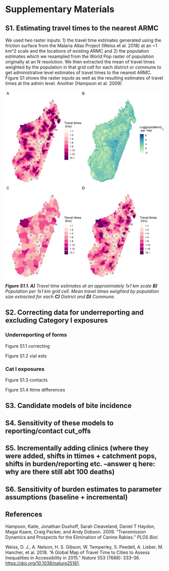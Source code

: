 Supplementary Materials
================

## S1. Estimating travel times to the nearest ARMC

We used two raster inputs: 1) the travel time estimates generated using
the friction surface from the Malaria Atlas Project (Weiss et al. 2018)
at an ~1 km^2 scale and the locations of existing ARMC and 2) the
population estimates which we resampled from the World Pop raster of
population originally at an N resolution. We then extracted the mean of
travel times weighted by the population in that grid cell for each
district or commune to get administrative level estimates of travel
times to the nearest ARMC. Figure S1 shows the raster inputs as well as
the resulting estimates of travel times at the admin level. Another
(Hampson et al. 2009)

![](../figs/S1.1.jpeg)<!-- --> ***Figure S1.1. A)** Travel time
estimates at an approximately 1x1 km scale **B)** Population per 1x1 km
grid cell. Mean travel times weighted by population size extracted for
each **C)** District and **D)**
Commune.*

## S2. Correcting data for underreporting and excluding Category I exposures

### Underreporting of forms

Figure S1.1 correcting

Figure S1.2 vial ests

### Cat I exposures

Figure S1.3 contacts

Figure S1.4 ttime
differences

## S3. Candidate models of bite incidence

## S4. Sensitivity of these models to reporting/contact cut\_offs

## S5. Incrementally adding clinics (where they were added, shifts in ttimes + catchment pops, shifts in burden/reporting etc. –answer q here: why are there still abt 100 deaths)

## S6. Sensitivity of burden estimates to parameter assumptions (baseline + incremental)

## References

<div id="refs" class="references">

<div id="ref-hampsonTransmissionDynamicsProspects2009">

Hampson, Katie, Jonathan Dushoff, Sarah Cleaveland, Daniel T Haydon,
Magai Kaare, Craig Packer, and Andy Dobson. 2009. “Transmission Dynamics
and Prospects for the Elimination of Canine Rabies.” *PLOS Biol*.

</div>

<div id="ref-weissGlobalMapTravel2018">

Weiss, D. J., A. Nelson, H. S. Gibson, W. Temperley, S. Peedell, A.
Lieber, M. Hancher, et al. 2018. “A Global Map of Travel Time to Cities
to Assess Inequalities in Accessibility in 2015.” *Nature* 553 (7688):
333–36. <https://doi.org/10.1038/nature25181>.

</div>

</div>
